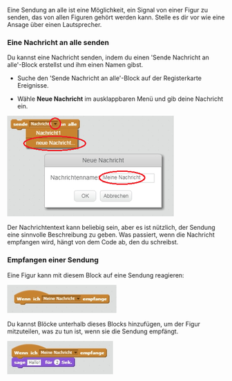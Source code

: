 Eine Sendung an alle ist eine Möglichkeit, ein Signal von einer Figur zu senden, das von allen Figuren gehört werden kann. Stelle es dir vor wie eine Ansage über einen Lautsprecher.

### Eine Nachricht an alle senden

Du kannst eine Nachricht senden, indem du einen 'Sende Nachricht an alle'-Block erstellst und ihm einen Namen gibst.

+ Suche den 'Sende Nachricht an alle'-Block auf der Registerkarte Ereignisse.

+ Wähle **Neue Nachricht** im ausklappbaren Menü und gib deine Nachricht ein.

![Erstelle eine Sendung](images/create-a-broadcast.png)

Der Nachrichtentext kann beliebig sein, aber es ist nützlich, der Sendung eine sinnvolle Beschreibung zu geben. Was passiert, wenn die Nachricht empfangen wird, hängt von dem Code ab, den du schreibst.

### Empfangen einer Sendung

Eine Figur kann mit diesem Block auf eine Sendung reagieren:

![Empfange eine Sendung](images/receive-a-broadcast.png)

Du kannst Blöcke unterhalb dieses Blocks hinzufügen, um der Figur mitzuteilen, was zu tun ist, wenn sie die Sendung empfängt.

![Beispiel erhalten](images/receive-example.png)